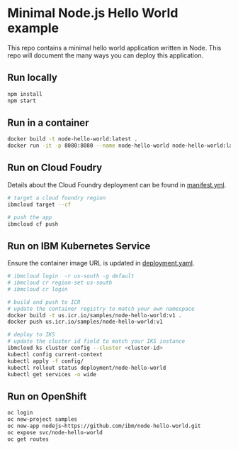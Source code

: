 # Minimal Node.js Hello World example

This repo contains a minimal hello world application written in Node. This repo will document the many ways you can deploy this application.

## Run locally

```bash
npm install
npm start
```

## Run in a container

```bash
docker build -t node-hello-world:latest .
docker run -it -p 8080:8080 --name node-hello-world node-hello-world:latest
```

## Run on Cloud Foudry

Details about the Cloud Foundry deployment can be found in [manifest.yml](manifest.yml).

```bash
# target a cloud foundry region
ibmcloud target --cf

# push the app
ibmcloud cf push
```

## Run on IBM Kubernetes Service

Ensure the container image URL is updated in [deployment.yaml](config/deployment.yaml).

```bash
# ibmcloud login  -r us-south -g default
# ibmcloud cr region-set us-south
# ibmcloud cr login

# build and push to ICR
# update the container registry to match your own namespace
docker build -t us.icr.io/samples/node-hello-world:v1 .
docker push us.icr.io/samples/node-hello-world:v1

# deploy to IKS
# update the cluster id field to match your IKS instance
ibmcloud ks cluster config --cluster <cluster-id>
kubectl config current-context
kubectl apply -f config/
kubectl rollout status deployment/node-hello-world
kubectl get services -o wide
```

## Run on OpenShift

```bash
oc login
oc new-project samples
oc new-app nodejs~https://github.com/ibm/node-hello-world.git
oc expose svc/node-hello-world
oc get routes
```
